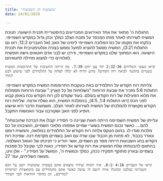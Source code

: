 ```yaml
---
title: 'משמעות חג השבועות'
date: 24/01/2019

---
```


התגלות ה' מתאר את אחד האירועים המכריעים בהיסטוריית תכנית הישועה: חנוכת המשיח לשירותו לאחר מותו המכפר על מזבח הצלב כמלך וכהן גדול במקדש השמיימי. בלקחו את מקומו על כס המלוכה השמיימי לימינו של האב (אל העברים 12:2; ראו גם התגלות 3:21), המשיח מסוגל להוציא לפועל וממש בצורה אולטימטיבית את תכנית הישועה. הוא המתווך שלנו במקדש השמיימי, ודרכו יש לבני אדם חוטאים גישה חופשית לאלוהים כדי למצוא מחילה לחטאיהם.

`קראו מעשי השליחים 2:32-36 יחד עם יוחנן 7:39. מה הייתה החשיבות של התרוממות המשיח בשמיים בהקשר לביאת רוח הקודש? מדוע הרוח לא יכלה לצלוח על התלמידים לפני שישוע לבש הדר?`

צליחת רוח הקודש על התלמידים באה בעקבות התרוממות המשיח במקדש השמיימי. התגלות 5:6 מזכיר את שבעת הרוחות "הַשְּׁלוּחוֹת אֶל כָּל הָאָרֶץ." שבעת הרוחות מסמלות את מלוא הפעילות של רוח הקודש בעולם. בעוד שקודם לכן רוח הקודש נכח באופן קבוע לפני הכס (ראו התגלות 1:4, 4:5), בהמלכת המשיח, הוא נשלח ארצה. שליחת רוח הקודש מקושרת להמלכתו של המשיח לשירותו לאחר הצלב. משמעות הדבר היא שישוע הופיע לפני האב ושקורבנו עבור האנושות התקבל.    

"עלייתו של המשיח השמיימה הייתה האות שציינה כי חסידיו יקבלו את הברכה שהובטחה להם…. כאשר נכנס המשיח בשערי שמיים אפפוהו מלאכי השמיים, הושיבוהו על כס מלכות סגדו לו. בתום הטקס צלחה רוח הקודש על התלמידים במלואה, והמשיח רומם ונאדר בכבוד, לא פחות מן הכבוד שבו שרה עם האב בשמיים מקדמת דנה. שפיכת רוח הקודש בחג השבועות הייתה מסר מן השמיים, אשר הודיע כי חניכתו של הגואל הושלמה. בהתאם להבטחתו שלח המושיע את רוח קודשו אל חסידיו, כאות לכך שקיבל כל סמכות בשמיים ובארץ מתוקף תפקידו ככהן, כמלך וכמשיח ה', המושל על חסידיו." - אלן וויט, מעשה השליחים, עמ' 27.

`קראו אל העברים 4:16 ו8:1. איזו תקווה ועידוד מוצאים אתם בעובדה שהמשיח יושב על הכס השמיימי כמלכנו וכהננו? איזה רושם זה עושה כאשר אתם מתמודדים עם סיטואציות יומיומיות בחייכם, וכן בחוסר הוודאות לגבי העתיד?`